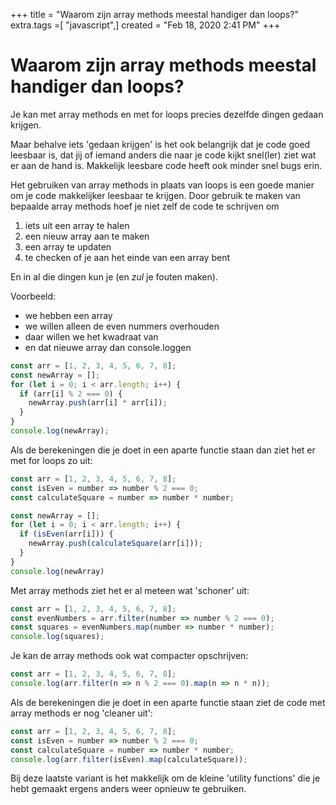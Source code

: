 +++
title = "Waarom zijn array methods meestal handiger dan loops?"
extra.tags =[ "javascript",]
created = "Feb 18, 2020 2:41 PM"
+++
# Waarom zijn array methods meestal handiger dan loops?


Je kan met array methods en met for loops precies dezelfde dingen gedaan krijgen.

Maar behalve iets 'gedaan krijgen' is het ook belangrijk dat je code goed leesbaar is, dat jij of iemand anders die naar je code kijkt snel(ler) ziet wat er aan de hand is. Makkelijk leesbare code heeft ook minder snel bugs erin.

Het gebruiken van array methods in plaats van loops is een goede manier om je code makkelijker leesbaar te krijgen. Door gebruik te maken van bepaalde array methods hoef je niet zelf de code te schrijven om 

1. iets uit een array te halen
2. een nieuw array aan te maken
3. een array te updaten
4. te checken of je aan het einde van een array bent

En in al die dingen kun je (en *zul* je fouten maken).

Voorbeeld:

- we hebben een array
- we willen alleen de even nummers overhouden
- daar willen we het kwadraat van
- en dat nieuwe array dan console.loggen

```js
const arr = [1, 2, 3, 4, 5, 6, 7, 8];
const newArray = [];
for (let i = 0; i < arr.length; i++) {
  if (arr[i] % 2 === 0) {
    newArray.push(arr[i] * arr[i]);
  }
}
console.log(newArray);
```

Als de berekeningen die je doet in een aparte functie staan dan ziet het er met for loops zo uit:

```js
const arr = [1, 2, 3, 4, 5, 6, 7, 8];
const isEven = number => number % 2 === 0;
const calculateSquare = number => number * number;

const newArray = [];
for (let i = 0; i < arr.length; i++) {
  if (isEven(arr[i])) {
    newArray.push(calculateSquare(arr[i]));
  }
}
console.log(newArray)
```

Met array methods ziet het er al meteen wat 'schoner' uit:

```js
const arr = [1, 2, 3, 4, 5, 6, 7, 8];
const evenNumbers = arr.filter(number => number % 2 === 0);
const squares = evenNumbers.map(number => number * number);
console.log(squares);
```

Je kan de array methods ook wat compacter opschrijven:

```js
const arr = [1, 2, 3, 4, 5, 6, 7, 8];
console.log(arr.filter(n => n % 2 === 0).map(n => n * n));
```

Als de berekeningen die je doet in een aparte functie staan ziet de code met array methods er nog 'cleaner uit':

```js
const arr = [1, 2, 3, 4, 5, 6, 7, 8];
const isEven = number => number % 2 === 0;
const calculateSquare = number => number * number;
console.log(arr.filter(isEven).map(calculateSquare));
```

Bij deze laatste variant is het makkelijk om de kleine 'utility functions' die je hebt gemaakt ergens anders weer opnieuw te gebruiken.